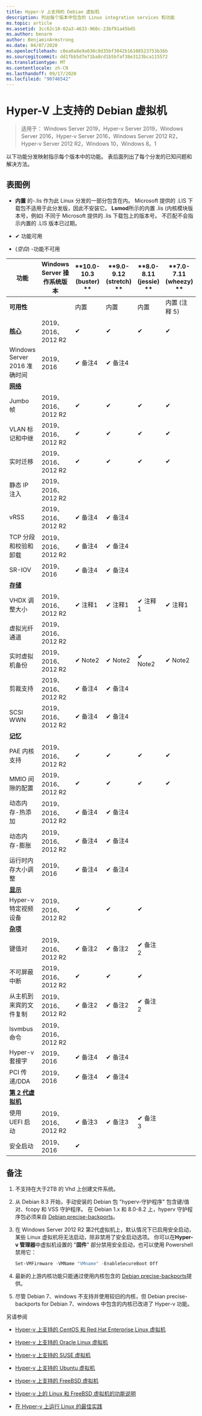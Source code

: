 ```yaml
---
title: Hyper-V 上支持的 Debian 虚拟机
description: 列出每个版本中包含的 Linux integration services 和功能
ms.topic: article
ms.assetid: 3cc62c10-02a3-4633-960c-23bf91a45bd5
ms.author: benarm
author: BenjaminArmstrong
ms.date: 04/07/2020
ms.openlocfilehash: c0ea0a8e9a030c8d35bf3042b16108523753b36b
ms.sourcegitcommit: dd1fbb5d7e71ba8cd1b5bfaf38e3123bca115572
ms.translationtype: MT
ms.contentlocale: zh-CN
ms.lasthandoff: 09/17/2020
ms.locfileid: "90746542"
---
```

# <a name="supported-debian-virtual-machines-on-hyper-v"></a>Hyper-V 上支持的 Debian 虚拟机

>适用于： Windows Server 2019，Hyper-v Server 2019，Windows Server 2016，Hyper-v Server 2016，Windows Server 2012 R2，Hyper-v Server 2012 R2，Windows 10，Windows 8。1

以下功能分发映射指示每个版本中的功能。 表后面列出了每个分发的已知问题和解决方法。

## <a name="table-legend"></a>表图例

* **内置** 的-.lis 作为此 Linux 分发的一部分包含在内。 Microsoft 提供的 .LIS 下载包不适用于此分发版，因此不安装它。 **Lsmod**所示的内置 .lis (内核模块版本号，例如) 不同于 Microsoft 提供的 .lis 下载包上的版本号。 不匹配不会指示内置的 .LIS 版本已过期。

* &#10004; 功能可用

*  (*空白*) -功能不可用

| **功能**                                                                                                                                  | **Windows Server 操作系统版本** | **10.0-10.3 (buster) ** | **9.0-9.12 (stretch) ** | **8.0-8.11 (jessie) ** | **7.0-7.11 (wheezy) ** |
|----------------------------------------------------------------------------------------------------------------------------------------------|---------------------------------------------|-----------------------|-----------------------|-----------------------|-----------------------|
| **可用性**                                                                                                                             |                                             | 内置              | 内置              | 内置              | 内置 (注释 5)      |
| **[核心](Feature-Descriptions-for-Linux-and-FreeBSD-virtual-machines-on-Hyper-V.md#core)**                                                   | 2019、2016、2012 R2          | &#10004;              | &#10004;              | &#10004;              | &#10004;              |
| Windows Server 2016 准确时间                                                                                                            | 2019、2016                                  | &#10004; 备注4       | &#10004; 备注4       |                       |                       |
| **[网络](Feature-Descriptions-for-Linux-and-FreeBSD-virtual-machines-on-Hyper-V.md#networking)**                                       |                                             |                       |                       |                       |                       |
| Jumbo 帧                                                                                                                                 | 2019、2016、2012 R2          | &#10004;              | &#10004;              | &#10004;              | &#10004;              |
| VLAN 标记和中继                                                                                                                    | 2019、2016、2012 R2          | &#10004;              | &#10004;              | &#10004;              | &#10004;              |
| 实时迁移                                                                                                                               | 2019、2016、2012 R2          | &#10004;              | &#10004;              | &#10004;              | &#10004;              |
| 静态 IP 注入                                                                                                                          | 2019、2016、2012 R2                   |                       |                       |                       |                       |
| vRSS                                                                                                                                         | 2019、2016、2012 R2                         | &#10004; 备注4       | &#10004; 备注4       |                       |                       |
| TCP 分段和校验和卸载                                                                                                       | 2019、2016、2012 R2          | &#10004; 备注4       | &#10004; 备注4       |                       |                       |
| SR-IOV                                                                                                                                       | 2019、2016                                  | &#10004; 备注4       | &#10004; 备注4       |                       |                       |
| **[存储](Feature-Descriptions-for-Linux-and-FreeBSD-virtual-machines-on-Hyper-V.md#storage)**                                             |                                             |                       |                       |                       |                       |
| VHDX 调整大小                                                                                                                                  | 2019、2016、2012 R2                         | &#10004; 注释1       | &#10004; 注释1       | &#10004; 注释1       | &#10004; 注释1       |
| 虚拟光纤通道                                                                                                                        | 2019、2016、2012 R2                         |                       |                       |                       |                       |
| 实时虚拟机备份                                                                                                                  | 2019、2016、2012 R2                         | &#10004; Note2 | &#10004; Note2 | &#10004; Note2 | &#10004; Note2 |
| 剪裁支持                                                                                                                                 | 2019、2016、2012 R2                         | &#10004; 备注4       | &#10004; 备注4       |                       |                       |
| SCSI WWN                                                                                                                                     | 2019、2016、2012 R2                         | &#10004; 备注4       | &#10004; 备注4       |                       |                       |
| **[记忆](Feature-Descriptions-for-Linux-and-FreeBSD-virtual-machines-on-Hyper-V.md#memory)**                                               |                                             |                       |                       |                       |                       |
| PAE 内核支持                                                                                                                           | 2019、2016、2012 R2          | &#10004;              | &#10004;              | &#10004;              | &#10004;              |
| MMIO 间隙的配置                                                                                                                    | 2019、2016、2012 R2                         | &#10004;              | &#10004;              | &#10004;              | &#10004;              |
| 动态内存-热添加                                                                                                                     | 2019、2016、2012 R2                   | &#10004; 备注4       | &#10004; 备注4       |                       |                       |
| 动态内存-膨胀                                                                                                                  | 2019、2016、2012 R2                   | &#10004; 备注4       | &#10004; 备注4       |                       |                       |
| 运行时内存大小调整                                                                                                                        | 2019、2016                                  | &#10004; 备注4       | &#10004; 备注4       |                       |                       |
| **[显示](Feature-Descriptions-for-Linux-and-FreeBSD-virtual-machines-on-Hyper-V.md#video)**                                                 |                                             |                       |                       |                       |                       |
| Hyper-v 特定视频设备                                                                                                                | 2019、2016、2012 R2          | &#10004;              | &#10004;              | &#10004;              |                       |
| **[杂项](Feature-Descriptions-for-Linux-and-FreeBSD-virtual-machines-on-Hyper-V.md#miscellaneous)**                                 |                                             |                       |                       |                       |                       |
| 键值对                                                                                                                               | 2019、2016、2012 R2          | &#10004; 备注2       | &#10004; 备注2       | &#10004; 备注2       |                       |
| 不可屏蔽中断                                                                                                                       | 2019、2016、2012 R2                         | &#10004;              | &#10004;              | &#10004;              |                       |
| 从主机到来宾的文件复制                                                                                                                 | 2019、2016、2012 R2                         | &#10004; 备注2       | &#10004; 备注2       | &#10004; 备注2       |                       |
| lsvmbus 命令                                                                                                                              | 2019、2016、2012 R2          |                       |                       |                       |                       |
| Hyper-v 套接字                                                                                                                              | 2019、2016                                  | &#10004; 备注4       | &#10004; 备注4       |                       |                       |
| PCI 传递/DDA                                                                                                                          | 2019、2016                                  | &#10004; 备注4       | &#10004; 备注4       |                       |                       |
| **[第 2 代虚拟机](Feature-Descriptions-for-Linux-and-FreeBSD-virtual-machines-on-Hyper-V.md#generation-2-virtual-machines)** |                                             |                       |                       |                       |                       |
| 使用 UEFI 启动                                                                                                                              | 2019、2016、2012 R2                         | &#10004; 备注3       | &#10004; 备注3       | &#10004; 备注3       |                       |
| 安全启动                                                                                                                                  | 2019、2016                                  | &#10004;              |                       |                       |                       |


## <a name="notes"></a>备注

1. 不支持在大于2TB 的 Vhd 上创建文件系统。

2. 从 Debian 8.3 开始，手动安装的 Debian 包 "hyperv-守护程序" 包含键/值对、fcopy 和 VSS 守护程序。 在 Debian 1.x 和 8.0-8.2 上，hyperv 守护程序包必须来自 [Debian precise-backports](https://wiki.debian.org/Backports)。

3. 在 Windows Server 2012 R2 第2代虚拟机上，默认情况下已启用安全启动，某些 Linux 虚拟机将无法启动，除非禁用了安全启动选项。 你可以在**Hyper-v 管理器**中虚拟机设置的 "**固件**" 部分禁用安全启动，也可以使用 Powershell 禁用它：

   ```Powershell
   Set-VMFirmware -VMName "VMname" -EnableSecureBoot Off
   ```
4. 最新的上游内核功能只能通过使用内核包含的 [Debian precise-backports](https://wiki.debian.org/Backports)提供。

5. 尽管 Debian 7、windows 不支持并使用较旧的内核，但 Debian precise-backports for Debian 7、windows 中包含的内核已改进了 Hyper-v 功能。

另请参阅

* [Hyper-v 上支持的 CentOS 和 Red Hat Enterprise Linux 虚拟机](Supported-CentOS-and-Red-Hat-Enterprise-Linux-virtual-machines-on-Hyper-V.md)

* [Hyper-v 上支持的 Oracle Linux 虚拟机](Supported-Oracle-Linux-virtual-machines-on-Hyper-V.md)

* [Hyper-v 上支持的 SUSE 虚拟机](Supported-SUSE-virtual-machines-on-Hyper-V.md)

* [Hyper-v 上支持的 Ubuntu 虚拟机](Supported-Ubuntu-virtual-machines-on-Hyper-V.md)

* [Hyper-v 上支持的 FreeBSD 虚拟机](Supported-FreeBSD-virtual-machines-on-Hyper-V.md)

* [Hyper-v 上的 Linux 和 FreeBSD 虚拟机的功能说明](Feature-Descriptions-for-Linux-and-FreeBSD-virtual-machines-on-Hyper-V.md)

* [在 Hyper-v 上运行 Linux 的最佳实践](Best-Practices-for-running-Linux-on-Hyper-V.md)
